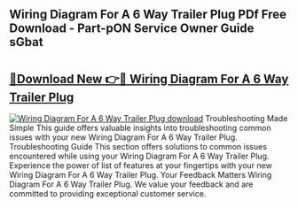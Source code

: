 ## Wiring Diagram For A 6 Way Trailer Plug PDf Free Download - Part-pON Service Owner Guide sGbat

# <h2><a href="http://dfsyl1.blite.top/?on=Wiring+Diagram+For+A+6+Way+Trailer+Plug">🔗Download New 👉🔴 Wiring Diagram For A 6 Way Trailer Plug</a></h2>

[![Wiring Diagram For A 6 Way Trailer Plug download](https://i.imgur.com/lujVjoI.png)](http://dfsyl1.blite.top/?on=Wiring+Diagram+For+A+6+Way+Trailer+Plug)
Troubleshooting Made Simple This guide offers valuable insights into troubleshooting common issues with your new Wiring Diagram For A 6 Way Trailer Plug. Troubleshooting Guide This section offers solutions to common issues encountered while using your Wiring Diagram For A 6 Way Trailer Plug. Experience the power of list of features at your fingertips with your new Wiring Diagram For A 6 Way Trailer Plug. Your Feedback Matters Wiring Diagram For A 6 Way Trailer Plug. We value your feedback and are committed to providing exceptional customer service.
